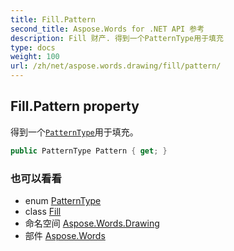 ```yaml
---
title: Fill.Pattern
second_title: Aspose.Words for .NET API 参考
description: Fill 财产. 得到一个PatternType用于填充
type: docs
weight: 100
url: /zh/net/aspose.words.drawing/fill/pattern/
---
```

## Fill.Pattern property

得到一个[`PatternType`](../../patterntype/)用于填充。

```csharp
public PatternType Pattern { get; }
```

### 也可以看看

* enum [PatternType](../../patterntype/)
* class [Fill](../)
* 命名空间 [Aspose.Words.Drawing](../../fill/)
* 部件 [Aspose.Words](../../../)


